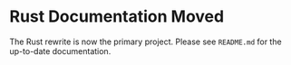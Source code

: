# Rust Documentation Moved

The Rust rewrite is now the primary project. Please see `README.md` for the up-to-date documentation.
